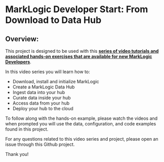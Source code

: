 # MarkLogic Developer Start: From Download to Data Hub

## Overview:

This project is designed to be used with this [**series of video tutorials and associated hands-on exercises that are available for new MarkLogic Developers**](https://developer.marklogic.com/video/data-hub-framework/). 

In this video series you will learn how to:

* Download, install and initialize MarkLogic
* Create a MarkLogic Data Hub
* Ingest data into your hub
* Curate data inside your hub
* Access data from your hub
* Deploy your hub to the cloud

To follow along with the hands-on example, please watch the videos and when prompted you will use the data, configuration, and code examples found in this project.

For any questions related to this video series and project, please open an issue through this Github project.

Thank you!